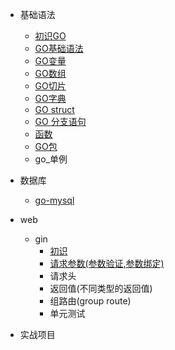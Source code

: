 - 基础语法
    - [初识GO](./docs/go_core/认识GO.md)
    - [GO基础语法](./docs/go_core/GO基础语法.md)
    - [GO变量](./docs/go_core/GO变量.md)
    - [GO数组](./docs/go_core/GO数组.md)
    - [GO切片](./docs/go_core/GO切片.md)
    - [GO字典](./docs/go_core/GO字典.md)
    - [GO struct](./docs/go_core/GO结构体.md)
    - [GO 分支语句](docs/go_core/GO分支语句.md)
    - [函数](./docs/go_core/GO函数.md)
    - [GO包](./docs/go_core/GO包.md)
    - go_单例
- 数据库
    - [go-mysql](./docs/go_db/mysql/go_use_mysql.md)
        
- web
    - gin   
        - [初识](./docs/go_web/gin/gin_初识.md)
        - [请求参数(参数验证,参数绑定)](./docs/go_web/gin/gin_参数绑定.md)
        - 请求头
        - 返回值(不同类型的返回值)
        - 组路由(group route)
        - 单元测试
- 实战项目